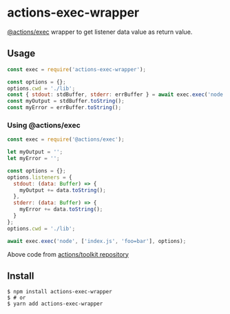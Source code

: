 # actions-exec-wrapper

[@actions/exec](https://www.npmjs.com/package/@actions/exec) wrapper to get listener data value as return value.

## Usage
```js
const exec = require('actions-exec-wrapper');

const options = {};
options.cwd = './lib';
const { stdout: stdBuffer, stderr: errBuffer } = await exec.exec('node', ['index.js', 'foo=bar'], options)';
const myOutput = stdBuffer.toString();
const myError = errBuffer.toString();
```

### Using @actions/exec
```js
const exec = require('@actions/exec');

let myOutput = '';
let myError = '';

const options = {};
options.listeners = {
  stdout: (data: Buffer) => {
    myOutput += data.toString();
  },
  stderr: (data: Buffer) => {
    myError += data.toString();
  }
};
options.cwd = './lib';

await exec.exec('node', ['index.js', 'foo=bar'], options);
```
Above code from [actions/toolkit repository](https://github.com/actions/toolkit/tree/master/packages/exec)

## Install
```shell
$ npm install actions-exec-wrapper
$ # or
$ yarn add actions-exec-wrapper
```
